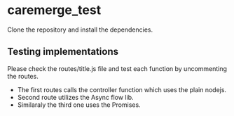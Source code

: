 # caremerge_test
Clone the repository and install the dependencies.

## Testing implementations
Please check the routes/title.js file and test each function by uncommenting the routes.
- The first routes calls the controller function which uses the plain nodejs.
- Second route utilizes the Async flow lib.
- Similaraly the third one uses the Promises.


